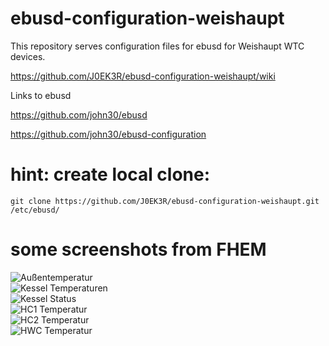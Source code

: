 # ebusd-configuration-weishaupt
This repository serves configuration files for ebusd for Weishaupt WTC devices.

https://github.com/J0EK3R/ebusd-configuration-weishaupt/wiki

Links to ebusd

https://github.com/john30/ebusd

https://github.com/john30/ebusd-configuration

# hint: create local clone:
```
git clone https://github.com/J0EK3R/ebusd-configuration-weishaupt.git /etc/ebusd/
```

# some screenshots from FHEM
![Außentemperatur](https://github.com/J0EK3R/ebusd-configuration-weishaupt/wiki/images/fhem-chart-outsidetemp.png)  
![Kessel Temperaturen](https://github.com/J0EK3R/ebusd-configuration-weishaupt/wiki/images/fhem-chart-kesseltemp.png)  
![Kessel Status](https://github.com/J0EK3R/ebusd-configuration-weishaupt/wiki/images/fhem-chart-kesselstatus.png)  
![HC1 Temperatur](https://github.com/J0EK3R/ebusd-configuration-weishaupt/wiki/images/fhem-chart-hc1temp.png)  
![HC2 Temperatur](https://github.com/J0EK3R/ebusd-configuration-weishaupt/wiki/images/fhem-chart-hc2temp.png)  
![HWC Temperatur](https://github.com/J0EK3R/ebusd-configuration-weishaupt/wiki/images/fhem-chart-hwctemp.png)  
